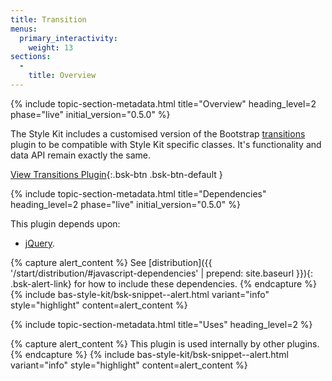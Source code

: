 ```yaml
---
title: Transition
menus:
  primary_interactivity:
    weight: 13
sections:
  -
    title: Overview
---
```


{% include topic-section-metadata.html
  title="Overview"
  heading_level=2
  phase="live"
  initial_version="0.5.0"
%}

The Style Kit includes a customised version of the Bootstrap
[transitions](https://getbootstrap.com/docs/3.3/javascript/#transitions) plugin to be compatible with Style Kit specific
classes. It's functionality and data API remain exactly the same.

[View Transitions Plugin](https://getbootstrap.com/docs/3.3/javascript/#transitions){:.bsk-btn .bsk-btn-default }

{% include topic-section-metadata.html
  title="Dependencies"
  heading_level=2
  phase="live"
  initial_version="0.5.0"
%}

This plugin depends upon:

* [jQuery](https://jquery.com).

{% capture alert_content %}
See [distribution]({{ '/start/distribution/#javascript-dependencies' | prepend: site.baseurl }}){: .bsk-alert-link} for
how to include these dependencies.
{% endcapture %}
{% include bas-style-kit/bsk-snippet--alert.html
  variant="info"
  style="highlight"
  content=alert_content
%}

{% include topic-section-metadata.html
  title="Uses"
  heading_level=2
%}

{% capture alert_content %}
This plugin is used internally by other plugins.
{% endcapture %}
{% include bas-style-kit/bsk-snippet--alert.html
  variant="info"
  style="highlight"
  content=alert_content
%}
